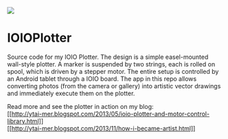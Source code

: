 <img src="http://3.bp.blogspot.com/-XpjHCbZss_Y/UlY1DuhxPSI/AAAAAAAAvDw/VhE8iImcELM/s1600/DSC00310.JPG"/>

IOIOPlotter
===========

Source code for my IOIO Plotter. The design is a simple easel-mounted wall-style plotter.
A marker is suspended by two strings, each is rolled on spool, which is driven by a stepper motor.
The entire setup is controlled by an Android tablet through a IOIO board.
The app in this repo allows converting photos (from the camera or gallery) into artistic vector drawings and immediately
execute them on the plotter.

Read more and see the plotter in action on my blog:<br>
[[http://ytai-mer.blogspot.com/2013/05/ioio-plotter-and-motor-control-library.html]]<br>
[[http://ytai-mer.blogspot.com/2013/11/how-i-became-artist.html]]
